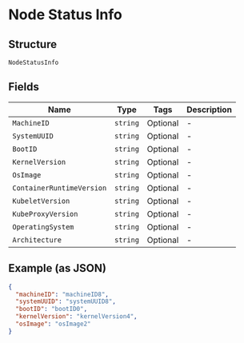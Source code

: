 
# Node Status Info

## Structure

`NodeStatusInfo`

## Fields

| Name | Type | Tags | Description |
|  --- | --- | --- | --- |
| `MachineID` | `string` | Optional | - |
| `SystemUUID` | `string` | Optional | - |
| `BootID` | `string` | Optional | - |
| `KernelVersion` | `string` | Optional | - |
| `OsImage` | `string` | Optional | - |
| `ContainerRuntimeVersion` | `string` | Optional | - |
| `KubeletVersion` | `string` | Optional | - |
| `KubeProxyVersion` | `string` | Optional | - |
| `OperatingSystem` | `string` | Optional | - |
| `Architecture` | `string` | Optional | - |

## Example (as JSON)

```json
{
  "machineID": "machineID8",
  "systemUUID": "systemUUID8",
  "bootID": "bootID0",
  "kernelVersion": "kernelVersion4",
  "osImage": "osImage2"
}
```

